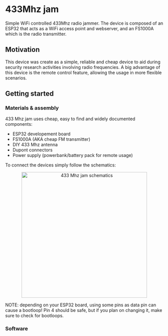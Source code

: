 # 433Mhz jam

Simple WiFi controlled 433Mhz radio jammer.
The device is composed of an ESP32 that acts as a WiFi access point and webserver, and an FS1000A which is the radio transmitter.

## Motivation
This device was create as a simple, reliable and cheap device to aid during security research activities involving radio frequencies.
A big advantage of this device is the remote control feature, allowing the usage in more flexible scenarios.

## Getting started

### Materials & assembly
433 Mhz jam uses cheap, easy to find and widely documented components:
  - ESP32 developement board
  - FS1000A (AKA cheap FM transmitter)
  - DIY 433 Mhz antenna
  - Dupont connectors
  - Power supply (powerbank/battery pack for remote usage)
 
To connect the devices simply follow the schematics:
<p align="center">
  <img src="https://user-images.githubusercontent.com/78535423/200618065-28e11512-7293-4231-9715-651191cd74a3.png" height="400" alt="433 Mhz jam schematics"/>
</p>

NOTE: depending on your ESP32 board, using some pins as data pin can cause a bootloop! 
Pin 4 should be safe, but if you plan on changing it, make sure to check for bootloops.

### Software

